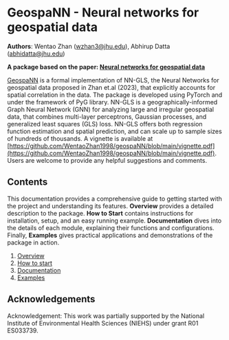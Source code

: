 # GeospaNN - Neural networks for geospatial data
**Authors**: Wentao Zhan (<wzhan3@jhu.edu>), Abhirup Datta (<abhidatta@jhu.edu>)

**A package based on the paper: [Neural networks for geospatial data](https://www.tandfonline.com/doi/abs/10.1080/01621459.2024.2356293?casa_token=UaGsBumw4JAAAAAA:RD4cFpZW7lk3pu8Q5uVdxm5o3_RXWKRLXgxByEgl68qENKJfiNsS_Ci5izQ9WMQkZUKgSXasagyLQw)**

[GeospaNN](https://github.com/WentaoZhan1998/geospaNN) is a formal implementation of NN-GLS, the Neural Networks for geospatial data proposed in Zhan et.al (2023), that explicitly accounts for spatial correlation in the data. The package is developed using PyTorch and under the framework of PyG library. NN-GLS is a geographically-informed Graph Neural Network (GNN) for analyzing large and irregular geospatial data, that combines multi-layer perceptrons, Gaussian processes, and generalized least squares (GLS) loss. NN-GLS offers both regression function estimation and spatial prediction, and can scale up to sample sizes of hundreds of thousands. A  vignette is available at [https://github.com/WentaoZhan1998/geospaNN/blob/main/vignette.pdf](https://github.com/WentaoZhan1998/geospaNN/blob/main/vignette.pdf). Users are welcome to provide any helpful suggestions and comments.

## Contents
This documentation provides a comprehensive guide to getting started with the project and understanding its features. **Overview** provides a detailed description to the package. **How to Start** contains instructions for installation, setup, and an easy running example. **Documentation** dives into the details of each module, explaining their functions and configurations. Finally, **Examples** gives practical applications and demonstrations of the package in action.


1. [Overview](Overview.md)
2. [How to start](start.md)
3. [Documentation](Modules.md)
4. [Examples](Examples.md)

## Acknowledgements

Acknowledgement: This work was partially supported by the National Institute of Environmental Health Sciences (NIEHS) under grant R01 ES033739.
